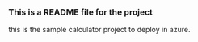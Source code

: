 ### This is a README file for the project

this is the sample calculator project to deploy in azure.